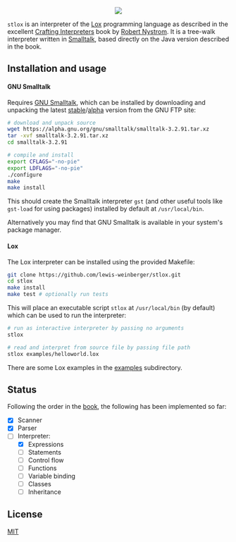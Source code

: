 <p align="center">
    <a href="https://github.com/lewis-weinberger/stlox/actions/workflows/ci.yml"><img src="https://github.com/lewis-weinberger/stlox/actions/workflows/ci.yml/badge.svg"></a>
</p>

`stlox` is an interpreter of the [Lox](https://craftinginterpreters.com/the-lox-language.html) programming language as described in the excellent [Crafting Interpreters](https://craftinginterpreters.com/) book by [Robert Nystrom](https://github.com/munificent). It is a tree-walk interpreter written in [Smalltalk](https://en.wikipedia.org/wiki/Smalltalk), based directly on the Java version described in the book.

## Installation and usage

#### GNU Smalltalk
Requires [GNU Smalltalk](https://www.gnu.org/software/smalltalk), which can be installed by downloading and unpacking the latest [stable](https://ftp.gnu.org/gnu/smalltalk/)/[alpha](https://alpha.gnu.org/gnu/smalltalk/) version from the GNU FTP site:

```sh
# download and unpack source
wget https://alpha.gnu.org/gnu/smalltalk/smalltalk-3.2.91.tar.xz
tar -xvf smalltalk-3.2.91.tar.xz
cd smalltalk-3.2.91

# compile and install
export CFLAGS="-no-pie"
export LDFLAGS="-no-pie"
./configure
make
make install
```

This should create the Smalltalk interpreter `gst` (and other useful tools like `gst-load` for using packages) installed by default at `/usr/local/bin`.

Alternatively you may find that GNU Smalltalk is available in your system's package manager.

#### Lox

The Lox interpreter can be installed using the provided Makefile:

```sh
git clone https://github.com/lewis-weinberger/stlox.git
cd stlox
make install
make test # optionally run tests
```

This will place an executable script `stlox` at `/usr/local/bin` (by default) which can be used to run the interpreter:

```sh
# run as interactive interpreter by passing no arguments
stlox

# read and interpret from source file by passing file path
stlox examples/helloworld.lox
```

There are some Lox examples in the [examples](./examples) subdirectory.

## Status

Following the order in the [book](https://craftinginterpreters.com/contents.html), the following has been implemented so far:

* [x] Scanner
* [x] Parser
* [ ] Interpreter:
    * [x] Expressions
    * [ ] Statements
    * [ ] Control flow
    * [ ] Functions
    * [ ] Variable binding
    * [ ] Classes
    * [ ] Inheritance

## License

[MIT](./LICENSE)
